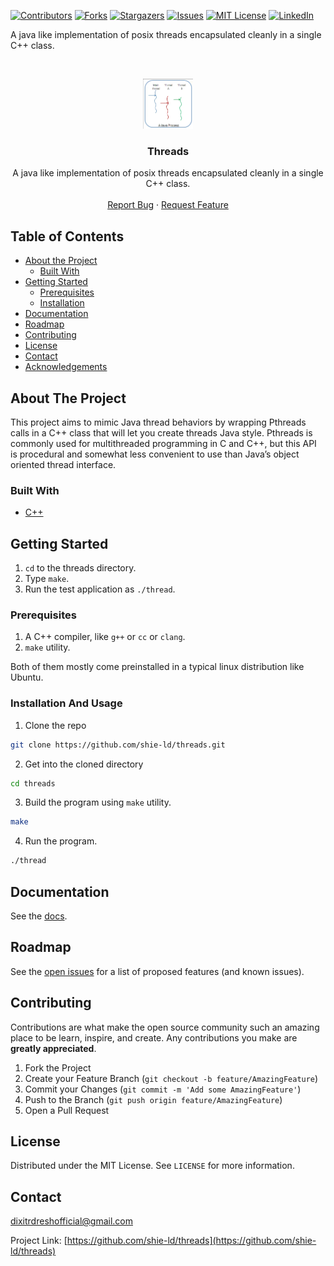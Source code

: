 [![Contributors][contributors-shield]][contributors-url]
[![Forks][forks-shield]][forks-url]
[![Stargazers][stars-shield]][stars-url]
[![Issues][issues-shield]][issues-url]
[![MIT License][license-shield]][license-url]
[![LinkedIn][linkedin-shield]][linkedin-url]


A java like implementation of posix threads encapsulated cleanly in a single C++ class.


<!-- PROJECT LOGO -->
<br />
<p align="center">
  <a href="https://github.com/shie-ld/threads">
    <img src="images/logo.png" alt="Logo" width="80" height="80">
  </a>

  <h3 align="center">Threads</h3>

  <p align="center">
    A java like implementation of posix threads encapsulated cleanly in a single C++ class.
    <br />
    <br />
    <a href="https://github.com/shie-ld/threads/issues">Report Bug</a>
    ·
    <a href="https://github.com/shie-ld/threads/issues">Request Feature</a>
  </p>
</p>



<!-- TABLE OF CONTENTS -->
## Table of Contents

* [About the Project](#about-the-project)
  * [Built With](#built-with)
* [Getting Started](#getting-started)
  * [Prerequisites](#prerequisites)
  * [Installation](#installation-and-usage)
* [Documentation](#documentation)
* [Roadmap](#roadmap)
* [Contributing](#contributing)
* [License](#license)
* [Contact](#contact)
* [Acknowledgements](#acknowledgements)



<!-- ABOUT THE PROJECT -->
## About The Project


This project aims to mimic Java thread behaviors by wrapping Pthreads calls in a C++ class that will let you create threads Java style. Pthreads is commonly used for multithreaded programming in C and C++, but this API is procedural and somewhat less convenient to use than Java’s object oriented thread interface.


### Built With
* [C++](https://www.cplusplus.com/)


<!-- GETTING STARTED -->
## Getting Started


1. `cd` to the threads directory.
2. Type `make`.
3. Run the test application as `./thread`.


### Prerequisites

1. A C++ compiler, like `g++` or `cc` or `clang`.
2. `make` utility.

Both of them mostly come preinstalled in a typical linux distribution like Ubuntu. 

### Installation And Usage

1. Clone the repo
```sh
git clone https://github.com/shie-ld/threads.git
```
2. Get into the cloned directory
```sh
cd threads
```
3. Build the program using `make` utility.
```sh
make
```
4. Run the program.
```sh
./thread
```

<!-- DOCUMENTATION -->
## Documentation

See the [docs](./docs/docs.md).

<!-- ROADMAP -->
## Roadmap

See the [open issues](https://github.com/shie-ld/threads/issues) for a list of proposed features (and known issues).



<!-- CONTRIBUTING -->
## Contributing

Contributions are what make the open source community such an amazing place to be learn, inspire, and create. Any contributions you make are **greatly appreciated**.

1. Fork the Project
2. Create your Feature Branch (`git checkout -b feature/AmazingFeature`)
3. Commit your Changes (`git commit -m 'Add some AmazingFeature'`)
4. Push to the Branch (`git push origin feature/AmazingFeature`)
5. Open a Pull Request



<!-- LICENSE -->
## License

Distributed under the MIT License. See `LICENSE` for more information.



<!-- CONTACT -->
## Contact

dixitrdreshofficial@gmail.com

Project Link: [https://github.com/shie-ld/threads](https://github.com/shie-ld/threads)





<!-- MARKDOWN LINKS & IMAGES -->
<!-- https://www.markdownguide.org/basic-syntax/#reference-style-links -->
[contributors-shield]: https://img.shields.io/github/contributors/shie-ld/threads.svg?style=flat-square
[contributors-url]: https://github.com/shie-ld/threads/graphs/contributors
[forks-shield]: https://img.shields.io/github/forks/shie-ld/threads.svg?style=flat-square
[forks-url]: https://github.com/shie-ld/threads/network/members
[stars-shield]: https://img.shields.io/github/stars/shie-ld/threads.svg?style=flat-square
[stars-url]: https://github.com/shie-ld/threads/stargazers
[issues-shield]: https://img.shields.io/github/issues/shie-ld/threads.svg?style=flat-square
[issues-url]: https://github.com/shie-ld/threads/issues
[license-shield]: https://img.shields.io/github/license/shie-ld/threads.svg?style=flat-square
[license-url]: https://github.com/shie-ld/threads/blob/master/LICENSE.txt
[linkedin-shield]: https://img.shields.io/badge/-LinkedIn-black.svg?style=flat-square&logo=linkedin&colorB=555
[linkedin-url]: https://linkedin.com/in/rudresh-dixit-11a15618a/

